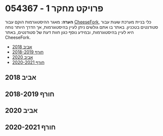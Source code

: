 # 054367 - פרויקט מחקר 1

**הערה**: מאגר ההיסטוגרמות הוקם עבור [CheeseFork](https://cheesefork.cf/), כלי בניית מערכת שעות עבור סטודנטים בטכניון. באתר בו אתם גולשים ניתן לעיין בהיסטוגרמות, אך הדרך היותר נוחה היא לעיין בהיסטוגרמות, ובמידע נוסף כגון חוות דעת של סטודנטים, באתר CheeseFork.

* [אביב 2018](#201702)
* [חורף 2018-2019](#201801)
* [אביב 2020](#201902)
* [חורף 2020-2021](#202001)

<h2 id="201702">אביב 2018</h2>

<h2 id="201801">חורף 2018-2019</h2>

<h2 id="201902">אביב 2020</h2>

<h2 id="202001">חורף 2020-2021</h2>

